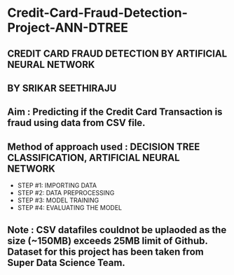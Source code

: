 # Credit-Card-Fraud-Detection-Project-ANN-DTREE

## CREDIT CARD FRAUD DETECTION BY ARTIFICIAL NEURAL NETWORK
  ## BY SRIKAR SEETHIRAJU
  
## Aim : Predicting if the Credit Card Transaction is fraud using data from CSV file.

## Method of approach used : DECISION TREE CLASSIFICATION, ARTIFICIAL NEURAL NETWORK

  - STEP #1: IMPORTING DATA
  - STEP #2: DATA PREPROCESSING
  - STEP #3: MODEL TRAINING
  - STEP #4: EVALUATING THE MODEL

## Note : CSV datafiles couldnot be uplaoded as the size (~150MB) exceeds 25MB limit of Github. Dataset for this project has been taken from Super Data Science Team.
